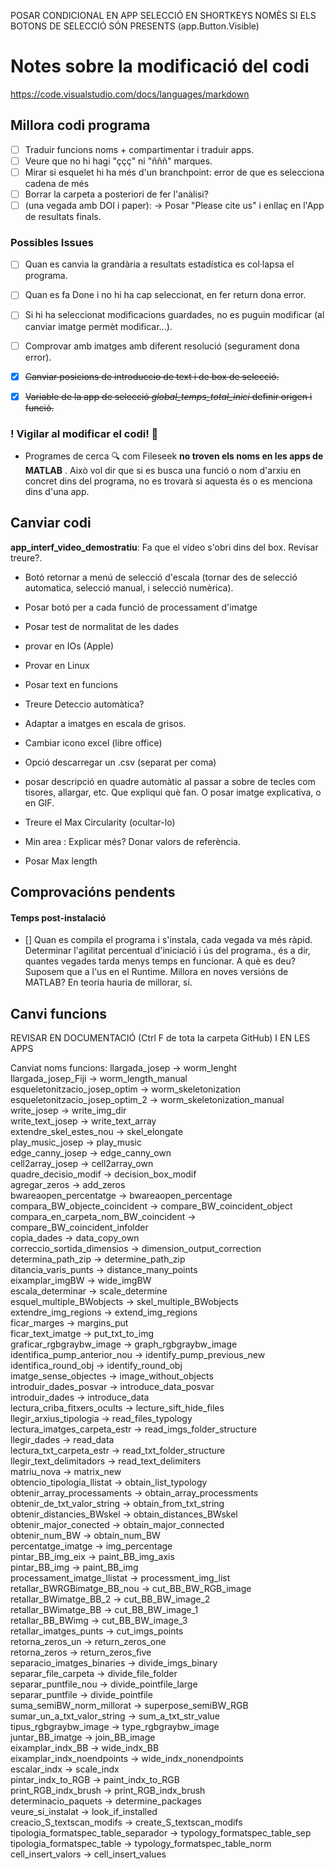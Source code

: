 


POSAR CONDICIONAL EN APP SELECCIÓ EN SHORTKEYS NOMÈS SI ELS BOTONS DE SELECCIÓ SÓN PRESENTS (app.Button.Visible)

# Notes sobre la modificació del codi

https://code.visualstudio.com/docs/languages/markdown

## Millora codi programa  
- [ ] Traduir funcions noms + compartimentar i traduir apps.
- [ ] Veure que no hi hagi "ççç" ni "ñññ" marques.
- [ ] Mirar si esquelet hi ha més d'un branchpoint: error de que es selecciona cadena de més
- [ ] Borrar la carpeta a posteriori de fer l'anàlisi?
- [ ] (una vegada amb DOI i paper): -> Posar "Please cite us" i enllaç en l'App de resultats finals.

### Possibles Issues
- [ ] Quan es canvia la grandària a resultats estadística es col·lapsa el programa.
- [ ] Quan es fa Done i no hi ha cap seleccionat, en fer return dona error.
- [ ] Si hi ha seleccionat  modificacions guardades, no es puguin modificar (al canviar imatge permèt modificar...).
- [ ] Comprovar amb imatges amb diferent resolució (segurament dona error).


- [X] ~~Canviar posicions de introduccio de text i de box de selecció.~~  
- [X] ~~Variable de la app de selecció *global_temps_total_inici* definir origen i funció.~~

### ! Vigilar al modificar el codi! 👀

- Programes de cerca 🔍  com Fileseek **no troven els noms en les apps de MATLAB** . Això vol dir que si es busca una funció o nom d'arxiu en concret dins del programa, no es trovarà si aquesta és o es menciona dins d'una app.




## Canviar codi

**app_interf_video_demostratiu**: Fa que el vídeo s'obri dins del box. Revisar treure?.

- Botó retornar a menú de selecció d'escala (tornar des de selecció automatica, selecció manual, i selecció numèrica).

- Posar botó per a cada funció de processament d'imatge

- Posar test de normalitat de les dades

- provar en IOs (Apple)
- Provar en Linux

- Posar text en funcions
- Treure Deteccio automàtica?

- Adaptar a imatges en escala de grisos.

- Cambiar icono excel (libre office)
- Opció descarregar un .csv (separat per coma)

- posar descripció en quadre automàtic al passar a sobre de tecles com tisores, allargar, etc. Que expliqui què fan. O posar imatge explicativa, o en GIF.

- Treure el Max Circularity (ocultar-lo)

- Min area : Explicar més? Donar valors de referència.

- Posar Max length









## Comprovacións pendents

 
#### Temps post-instalació
- [] Quan es compila el programa i s'instala, cada vegada va més ràpid. Determinar l'agilitat percentual d'iniciació i ús del programa., és a dir, quantes vegades tarda menys temps en funcionar. 
A què es deu? Suposem que a l'us en el Runtime.
Millora en noves versións de MATLAB? En teoria hauria de millorar, sí.



## Canvi funcions

REVISAR EN DOCUMENTACIÓ (Ctrl F de tota la carpeta GitHub) I EN LES APPS

Canviat noms funcions:
llargada_josep -> worm_lenght  
llargada_josep_Fiji -> worm_length_manual  
esqueletonitzacio_josep_optim -> worm_skeletonization  
esqueletonitzacio_josep_optim_2 -> worm_skeletonization_manual  
write_josep -> write_img_dir  
write_text_josep -> write_text_array  
extendre_skel_estes_nou -> skel_elongate  
play_music_josep -> play_music  
edge_canny_josep -> edge_canny_own  
cell2array_josep -> cell2array_own  
quadre_decisio_modif -> decision_box_modif  
agregar_zeros -> add_zeros  
bwareaopen_percentatge -> bwareaopen_percentage  
compara_BW_objecte_coincident -> compare_BW_coincident_object  
compara_en_carpeta_nom_BW_coincident -> compare_BW_coincident_infolder  
copia_dades -> data_copy_own  
correccio_sortida_dimensios -> dimension_output_correction  
determina_path_zip -> determine_path_zip  
ditancia_varis_punts -> distance_many_points  
eixamplar_imgBW -> wide_imgBW  
escala_determinar -> scale_determine  
esquel_multiple_BWobjects -> skel_multiple_BWobjects  
extendre_img_regions -> extend_img_regions  
ficar_marges -> margins_put  
ficar_text_imatge -> put_txt_to_img  
graficar_rgbgraybw_image -> graph_rgbgraybw_image  
identifica_pump_anterior_nou -> identify_pump_previous_new  
identifica_round_obj -> identify_round_obj  
imatge_sense_objectes -> image_without_objects  
introduir_dades_posvar -> introduce_data_posvar  
introduir_dades -> introduce_data  
lectura_criba_fitxers_ocults -> lecture_sift_hide_files  
llegir_arxius_tipologia -> read_files_typology  
lectura_imatges_carpeta_estr -> read_imgs_folder_structure  
llegir_dades -> read_data  
lectura_txt_carpeta_estr -> read_txt_folder_structure  
llegir_text_delimitadors -> read_text_delimiters  
matriu_nova -> matrix_new  
obtencio_tipologia_llistat -> obtain_list_typology  
obtenir_array_processaments -> obtain_array_processments  
obtenir_de_txt_valor_string -> obtain_from_txt_string  
obtenir_distancies_BWskel -> obtain_distances_BWskel  
obtenir_major_conected -> obtain_major_connected  
obtenir_num_BW -> obtain_num_BW  
percentatge_imatge -> img_percentage  
pintar_BB_img_eix -> paint_BB_img_axis  
pintar_BB_img -> paint_BB_img  
processament_imatge_llistat -> processment_img_list  
retallar_BWRGBimatge_BB_nou -> cut_BB_BW_RGB_image  
retallar_BWimatge_BB_2 -> cut_BB_BW_image_2  
retallar_BWimatge_BB -> cut_BB_BW_image_1  
retallar_BB_BWimg -> cut_BB_BW_image_3  
retallar_imatges_punts -> cut_imgs_points  
retorna_zeros_un -> return_zeros_one  
retorna_zeros -> return_zeros_five  
separacio_imatges_binaries -> divide_imgs_binary  
separar_file_carpeta -> divide_file_folder  
separar_puntfile_nou -> divide_pointfile_large  
separar_puntfile -> divide_pointfile  
suma_semiBW_norm_millorat -> superpose_semiBW_RGB  
sumar_un_a_txt_valor_string -> sum_a_txt_str_value  
tipus_rgbgraybw_image -> type_rgbgraybw_image  
juntar_BB_imatge -> join_BB_image  
eixamplar_indx_BB -> wide_indx_BB  
eixamplar_indx_noendpoints -> wide_indx_nonendpoints  
escalar_indx -> scale_indx  
pintar_indx_to_RGB -> paint_indx_to_RGB  
print_RGB_indx_brush -> print_RGB_indx_brush  
determinacio_paquets -> determine_packages  
veure_si_instalat -> look_if_installed  
creacio_S_textscan_modifs -> create_S_textscan_modifs  
tipologia_formatspec_table_separador -> typology_formatspec_table_sep  
tipologia_formatspec_table -> typology_formatspec_table_norm  
cell_insert_valors -> cell_insert_values  


